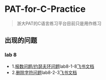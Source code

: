 <!--
 * @Date: 2021-03-24 23:50:15
 * @LastEditors: litelte
 * @LastEditTime: 2021-03-25 00:09:44
 * @FilePath: /PAT-for-C-Practice/README.md
 * @Description：记录过程中出现的问题及注意事项
-->
# PAT-for-C-Practice
>浙大PAT的C语言练习平台目前只是用作练习
## 出现的问题
### lab 8
- 1.[报数问题/约瑟夫环问题](https://github.com/litelte/PAT-for-C-Practice/blob/main/func/lab8/8-1-8.c)lab8-1-8[飞书文档](https://jhzxy4odk0.feishu.cn/docs/doccndXH0HiyG8yaC9DEIm8p6ye)
- 2.[删除字符问题](https://github.com/litelte/PAT-for-C-Practice/blob/main/func/lab8/8-2-3.c)lab8-2-3[飞书文档](https://jhzxy4odk0.feishu.cn/docs/doccnrqffORG98NbAIcEZkA1HRc)
